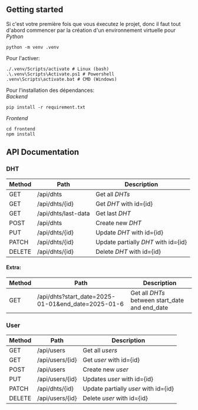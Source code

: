 ## Getting started

Si c'est votre première fois que vous éxecutez le projet, donc il faut tout d'abord commencer par la création d'un environnement virtuelle pour *Python*
```
python -m venv .venv
```

Pour l'activer:
```
./.venv/Scripts/activate # Linux (bash)
.\.venv\Scripts\Activate.ps1 # Powershell
.venv\Scripts\activate.bat # CMD (Windows)
```

Pour l'installation des dépendances:  
*Backend*
```
pip install -r requirement.txt
```

*Frontend*
```
cd frontend
npm install
```

## API Documentation

### DHT 

| Method | Path                | Description                         |
| ------ | ------------------- | ----------------------------------- |
| GET    | /api/dhts           | Get all *DHTs*                      |
| GET    | /api/dhts/{id}      | Get *DHT* with id={id}              |
| GET    | /api/dhts/last-data | Get last *DHT*                      |
| POST   | /api/dhts           | Create new *DHT*                    |
| PUT    | /api/dhts/{id}      | Update *DHT* with id={id}           |
| PATCH  | /api/dhts/{id}      | Update partially *DHT* with id={id} |
| DELETE | /api/dhts/{id}      | Delete *DHT* with id={id}           |

#### Extra:

| Method | Path                                               | Description                                    |
| ------ | -------------------------------------------------- | ---------------------------------------------- |
| GET    | /api/dhts?start_date=2025-01-01&end_date=2025-01-6 | Get all *DHTs* between start_date and end_date |

### User

| Method | Path            | Description                          |
| ------ | --------------- | ------------------------------------ |
| GET    | /api/users      | Get all *users*                      |
| GET    | /api/users/{id} | Get *user* with id={id}              |
| POST   | /api/users      | Create new *user*                    |
| PUT    | /api/users/{id} | Updates *user* with id={id}          |
| PATCH  | /api/dhts/{id}  | Update partially *user* with id={id} |
| DELETE | /api/users/{id} | Delete *user* with id={id}           |